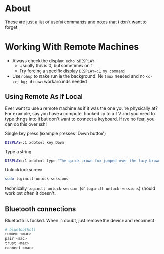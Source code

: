 # About
These are just a list of useful commands and notes that I don't want to forget

# Working With Remote Machines
- Always check the display: `echo $DISPLAY`
    - Usually this is 0, but sometimes on 1
    - Try forcing a specific display `DISPLAY=:1 my command`
- Use `nohup` to make run in the background. No `tmux` needed and no `<c-z>; bg;
disown` workarounds needed

## Using Remote As If Local
Ever want to use a remote machine as if it was the one you're physically at?
For example, say you have a computer hooked up to a TV and you need to type
things into it but don't want to connect a keyboard.
Have no fear, you can do this over ssh!

Single key press (example presses 'Down button')
```bash
DISPLAY=:1 xdotool key Down
```

Type a string
```bash
DISPLAY=:1 xdotool type "The quick brown fox jumped over the lazy brown dog."
```
Unlock lockscreen
```bash
sudo loginctl unlock-sessions
```
technically `loginctl unlock-session` (or `loginctl unlock-sessions`) should
work but often it doesn't.

## Bluetooth connections
Bluetooth is fucked. 
When in doubt, just remove the device and reconnect
```bash
# bluetoothctl
remove <mac>
pair <mac>
trust <mac>
connect <mac>
```
